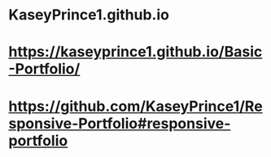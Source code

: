 # KaseyPrince1.github.io
# https://kaseyprince1.github.io/Basic-Portfolio/
# 
# https://github.com/KaseyPrince1/Responsive-Portfolio#responsive-portfolio
